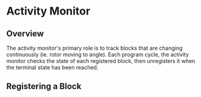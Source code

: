 # Activity Monitor

## Overview
The activity monitor's primary role is to track blocks that are changing continuously (ie. rotor moving to angle). Each program cycle, the activity monitor checks the state of each registered block, then unregisters it when the terminal state has been reached.

## Registering a Block